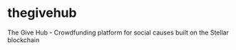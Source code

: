 # thegivehub
The Give Hub - Crowdfunding platform for social causes built on the Stellar blockchain
